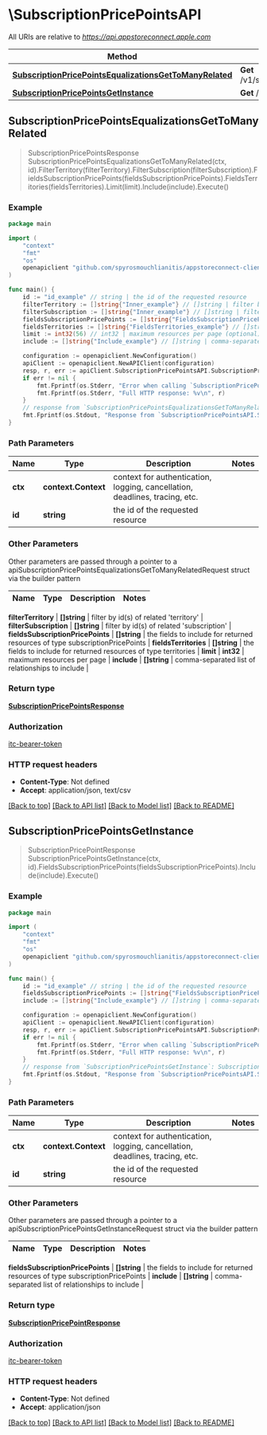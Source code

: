 # \SubscriptionPricePointsAPI

All URIs are relative to *https://api.appstoreconnect.apple.com*

Method | HTTP request | Description
------------- | ------------- | -------------
[**SubscriptionPricePointsEqualizationsGetToManyRelated**](SubscriptionPricePointsAPI.md#SubscriptionPricePointsEqualizationsGetToManyRelated) | **Get** /v1/subscriptionPricePoints/{id}/equalizations | 
[**SubscriptionPricePointsGetInstance**](SubscriptionPricePointsAPI.md#SubscriptionPricePointsGetInstance) | **Get** /v1/subscriptionPricePoints/{id} | 



## SubscriptionPricePointsEqualizationsGetToManyRelated

> SubscriptionPricePointsResponse SubscriptionPricePointsEqualizationsGetToManyRelated(ctx, id).FilterTerritory(filterTerritory).FilterSubscription(filterSubscription).FieldsSubscriptionPricePoints(fieldsSubscriptionPricePoints).FieldsTerritories(fieldsTerritories).Limit(limit).Include(include).Execute()



### Example

```go
package main

import (
	"context"
	"fmt"
	"os"
	openapiclient "github.com/spyrosmouchlianitis/appstoreconnect-client"
)

func main() {
	id := "id_example" // string | the id of the requested resource
	filterTerritory := []string{"Inner_example"} // []string | filter by id(s) of related 'territory' (optional)
	filterSubscription := []string{"Inner_example"} // []string | filter by id(s) of related 'subscription' (optional)
	fieldsSubscriptionPricePoints := []string{"FieldsSubscriptionPricePoints_example"} // []string | the fields to include for returned resources of type subscriptionPricePoints (optional)
	fieldsTerritories := []string{"FieldsTerritories_example"} // []string | the fields to include for returned resources of type territories (optional)
	limit := int32(56) // int32 | maximum resources per page (optional)
	include := []string{"Include_example"} // []string | comma-separated list of relationships to include (optional)

	configuration := openapiclient.NewConfiguration()
	apiClient := openapiclient.NewAPIClient(configuration)
	resp, r, err := apiClient.SubscriptionPricePointsAPI.SubscriptionPricePointsEqualizationsGetToManyRelated(context.Background(), id).FilterTerritory(filterTerritory).FilterSubscription(filterSubscription).FieldsSubscriptionPricePoints(fieldsSubscriptionPricePoints).FieldsTerritories(fieldsTerritories).Limit(limit).Include(include).Execute()
	if err != nil {
		fmt.Fprintf(os.Stderr, "Error when calling `SubscriptionPricePointsAPI.SubscriptionPricePointsEqualizationsGetToManyRelated``: %v\n", err)
		fmt.Fprintf(os.Stderr, "Full HTTP response: %v\n", r)
	}
	// response from `SubscriptionPricePointsEqualizationsGetToManyRelated`: SubscriptionPricePointsResponse
	fmt.Fprintf(os.Stdout, "Response from `SubscriptionPricePointsAPI.SubscriptionPricePointsEqualizationsGetToManyRelated`: %v\n", resp)
}
```

### Path Parameters


Name | Type | Description  | Notes
------------- | ------------- | ------------- | -------------
**ctx** | **context.Context** | context for authentication, logging, cancellation, deadlines, tracing, etc.
**id** | **string** | the id of the requested resource | 

### Other Parameters

Other parameters are passed through a pointer to a apiSubscriptionPricePointsEqualizationsGetToManyRelatedRequest struct via the builder pattern


Name | Type | Description  | Notes
------------- | ------------- | ------------- | -------------

 **filterTerritory** | **[]string** | filter by id(s) of related &#39;territory&#39; | 
 **filterSubscription** | **[]string** | filter by id(s) of related &#39;subscription&#39; | 
 **fieldsSubscriptionPricePoints** | **[]string** | the fields to include for returned resources of type subscriptionPricePoints | 
 **fieldsTerritories** | **[]string** | the fields to include for returned resources of type territories | 
 **limit** | **int32** | maximum resources per page | 
 **include** | **[]string** | comma-separated list of relationships to include | 

### Return type

[**SubscriptionPricePointsResponse**](SubscriptionPricePointsResponse.md)

### Authorization

[itc-bearer-token](../README.md#itc-bearer-token)

### HTTP request headers

- **Content-Type**: Not defined
- **Accept**: application/json, text/csv

[[Back to top]](#) [[Back to API list]](../README.md#documentation-for-api-endpoints)
[[Back to Model list]](../README.md#documentation-for-models)
[[Back to README]](../README.md)


## SubscriptionPricePointsGetInstance

> SubscriptionPricePointResponse SubscriptionPricePointsGetInstance(ctx, id).FieldsSubscriptionPricePoints(fieldsSubscriptionPricePoints).Include(include).Execute()



### Example

```go
package main

import (
	"context"
	"fmt"
	"os"
	openapiclient "github.com/spyrosmouchlianitis/appstoreconnect-client"
)

func main() {
	id := "id_example" // string | the id of the requested resource
	fieldsSubscriptionPricePoints := []string{"FieldsSubscriptionPricePoints_example"} // []string | the fields to include for returned resources of type subscriptionPricePoints (optional)
	include := []string{"Include_example"} // []string | comma-separated list of relationships to include (optional)

	configuration := openapiclient.NewConfiguration()
	apiClient := openapiclient.NewAPIClient(configuration)
	resp, r, err := apiClient.SubscriptionPricePointsAPI.SubscriptionPricePointsGetInstance(context.Background(), id).FieldsSubscriptionPricePoints(fieldsSubscriptionPricePoints).Include(include).Execute()
	if err != nil {
		fmt.Fprintf(os.Stderr, "Error when calling `SubscriptionPricePointsAPI.SubscriptionPricePointsGetInstance``: %v\n", err)
		fmt.Fprintf(os.Stderr, "Full HTTP response: %v\n", r)
	}
	// response from `SubscriptionPricePointsGetInstance`: SubscriptionPricePointResponse
	fmt.Fprintf(os.Stdout, "Response from `SubscriptionPricePointsAPI.SubscriptionPricePointsGetInstance`: %v\n", resp)
}
```

### Path Parameters


Name | Type | Description  | Notes
------------- | ------------- | ------------- | -------------
**ctx** | **context.Context** | context for authentication, logging, cancellation, deadlines, tracing, etc.
**id** | **string** | the id of the requested resource | 

### Other Parameters

Other parameters are passed through a pointer to a apiSubscriptionPricePointsGetInstanceRequest struct via the builder pattern


Name | Type | Description  | Notes
------------- | ------------- | ------------- | -------------

 **fieldsSubscriptionPricePoints** | **[]string** | the fields to include for returned resources of type subscriptionPricePoints | 
 **include** | **[]string** | comma-separated list of relationships to include | 

### Return type

[**SubscriptionPricePointResponse**](SubscriptionPricePointResponse.md)

### Authorization

[itc-bearer-token](../README.md#itc-bearer-token)

### HTTP request headers

- **Content-Type**: Not defined
- **Accept**: application/json

[[Back to top]](#) [[Back to API list]](../README.md#documentation-for-api-endpoints)
[[Back to Model list]](../README.md#documentation-for-models)
[[Back to README]](../README.md)

